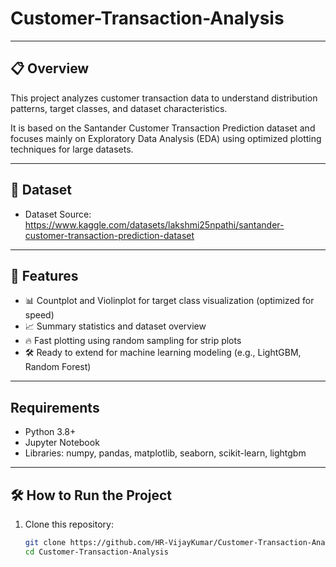 # Customer-Transaction-Analysis

---

## 📋 Overview

This project analyzes customer transaction data to understand distribution patterns, target classes, and dataset characteristics.

It is based on the Santander Customer Transaction Prediction dataset and focuses mainly on Exploratory Data Analysis (EDA) using optimized plotting techniques for large datasets.

---

## 📂 Dataset

- Dataset Source: https://www.kaggle.com/datasets/lakshmi25npathi/santander-customer-transaction-prediction-dataset

---

## 🚀 Features

- 📊 Countplot and Violinplot for target class visualization (optimized for speed)
- 📈 Summary statistics and dataset overview
- 🔥 Fast plotting using random sampling for strip plots
- 🛠️ Ready to extend for machine learning modeling (e.g., LightGBM, Random Forest)

---

## Requirements

- Python 3.8+
- Jupyter Notebook
- Libraries: numpy, pandas, matplotlib, seaborn, scikit-learn, lightgbm

---

## 🛠️ How to Run the Project

1. Clone this repository:
   ```bash
   git clone https://github.com/HR-VijayKumar/Customer-Transaction-Analysis.git
   cd Customer-Transaction-Analysis
